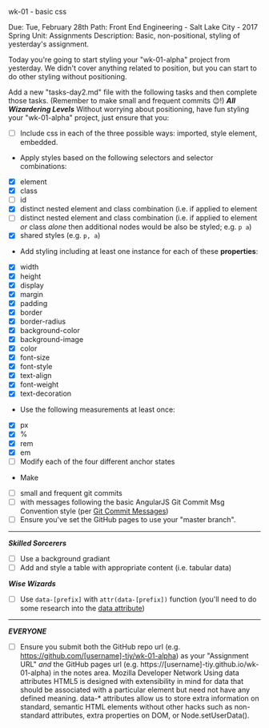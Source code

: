 wk-01 - basic css

Due: Tue, February 28th
Path: Front End Engineering - Salt Lake City - 2017 Spring  Unit: Assignments
Description: Basic, non-positional, styling of yesterday's assignment.

Today you're going to start styling your "wk-01-alpha" project from yesterday. We didn't cover anything related to position, but you can start to do other styling without positioning.

Add a new "tasks-day2.md" file with the following tasks and then complete those tasks. (Remember to make small and frequent commits :wink:!)
_**All Wizardering Levels**_
Without worrying about positioning, have fun styling your "wk-01-alpha" project, just ensure that you:
- [ ] Include css in each of the three possible ways: imported, style element, embedded.
- Apply styles based on the following selectors and selector combinations:
 - [x] element
 - [x] class
 - [ ] id
 - [x] distinct nested element and class combination (i.e. if applied to element
 - [ ] distinct nested element and class combination (i.e. if applied to element _or_ class _alone_ then additional nodes would be also be styled;  e.g. `p a`)
 - [x] shared styles (e.g. `p, a`)
- Add styling including at least one instance for each of these **properties**:
 - [x] width
 - [x] height
 - [x] display
 - [x] margin
 - [x] padding
 - [x] border
 - [x] border-radius
 - [x] background-color
 - [x] background-image
 - [x] color
 - [x] font-size
 - [x] font-style
 - [x] text-align
 - [x] font-weight
 - [x] text-decoration
- Use the following measurements at least once:
 - [x] px
 - [x] %
 - [x] rem
 - [x] em
- [ ] Modify each of the four different anchor states
- Make
 - [ ] small and frequent git commits
 - [ ] with messages following the basic AngularJS Git Commit Msg Convention style (per [Git Commit Messages](https://karma-runner.github.io/1.0/dev/git-commit-msg.html))
- [ ] Ensure you've set the GitHub pages to use your "master branch".

****

_**Skilled Sorcerers**_

- [ ] Use a background gradiant
- [ ] Add and style a table with appropriate content (i.e. tabular data)

_**Wise Wizards**_

- [ ] Use `data-[prefix]` with `attr(data-[prefix])` function  (you'll need to do some research into the [data attribute](https://developer.mozilla.org/en-US/docs/Learn/HTML/Howto/Use_data_attributes))

****

_**EVERYONE**_

- [ ] Ensure you submit both the GitHub repo url (e.g. https://github.com/[username]-tiy/wk-01-alpha) as your "Assignment URL" _and_ the GitHub pages url (e.g. https://[username]-tiy.github.io/wk-01-alpha) in the notes area.
Mozilla Developer Network
Using data attributes
HTML5 is designed with extensibility in mind for data that should be associated with a particular element but need not have any defined meaning. data-* attributes allow us to store extra information on standard, semantic HTML elements without other hacks such as non-standard attributes, extra properties on DOM, or Node.setUserData().
 
